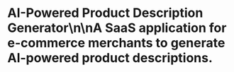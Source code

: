 # AI-Powered Product Description Generator\n\nA SaaS application for e-commerce merchants to generate AI-powered product descriptions.
